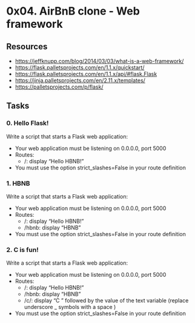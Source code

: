 # 0x04. AirBnB clone - Web framework

## Resources

* https://jeffknupp.com/blog/2014/03/03/what-is-a-web-framework/
* https://flask.palletsprojects.com/en/1.1.x/quickstart/
* https://flask.palletsprojects.com/en/1.1.x/api/#flask.Flask
* https://jinja.palletsprojects.com/en/2.11.x/templates/
* https://palletsprojects.com/p/flask/

## Tasks

### 0. Hello Flask!
Write a script that starts a Flask web application:

* Your web application must be listening on 0.0.0.0, port 5000
* Routes:
    * /: display “Hello HBNB!”
* You must use the option strict_slashes=False in your route definition

### 1. HBNB
Write a script that starts a Flask web application:

* Your web application must be listening on 0.0.0.0, port 5000
* Routes:
    * /: display “Hello HBNB!”
    * /hbnb: display “HBNB”
* You must use the option strict_slashes=False in your route definition

### 2. C is fun! 
Write a script that starts a Flask web application:

* Your web application must be listening on 0.0.0.0, port 5000
* Routes:
    * /: display “Hello HBNB!”
    * /hbnb: display “HBNB”
    * /c/<text>: display “C ” followed by the value of the text variable (replace underscore _ symbols with a space )
* You must use the option strict_slashes=False in your route definition